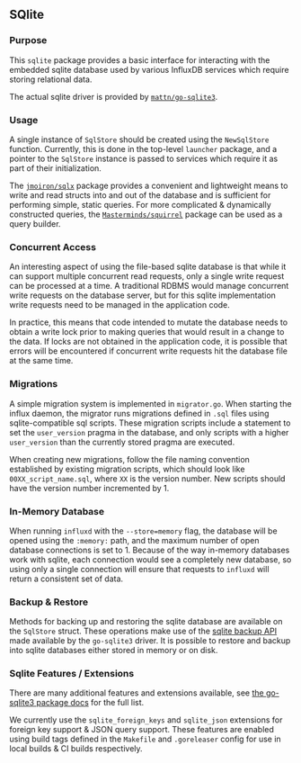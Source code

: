 ## SQlite

### Purpose

This `sqlite` package provides a basic interface for interacting with the
embedded sqlite database used by various InfluxDB services which require storing
relational data.

The actual sqlite driver is provided by
[`mattn/go-sqlite3`](https://github.com/mattn/go-sqlite3).

### Usage

A single instance of `SqlStore` should be created using the `NewSqlStore`
function. Currently, this is done in the top-level `launcher` package, and a
pointer to the `SqlStore` instance is passed to services which require it as
part of their initialization.

The [`jmoiron/sqlx`](https://github.com/jmoiron/sqlx) package provides a
convenient and lightweight means to write and read structs into and out of the
database and is sufficient for performing simple, static queries. For more
complicated & dynamically constructed queries, the
[`Masterminds/squirrel`](https://github.com/Masterminds/squirrel) package can be
used as a query builder.

### Concurrent Access

An interesting aspect of using the file-based sqlite database is that while it
can support multiple concurrent read requests, only a single write request can
be processed at a time. A traditional RDBMS would manage concurrent write
requests on the database server, but for this sqlite implementation write
requests need to be managed in the application code.

In practice, this means that code intended to mutate the database needs to
obtain a write lock prior to making queries that would result in a change to the
data. If locks are not obtained in the application code, it is possible that
errors will be encountered if concurrent write requests hit the database file at
the same time.

### Migrations

A simple migration system is implemented in `migrator.go`. When starting the
influx daemon, the migrator runs migrations defined in `.sql` files using
sqlite-compatible sql scripts. These migration scripts include a statement to
set the `user_version` pragma in the database, and only scripts with a higher
`user_version` than the currently stored pragma are executed.

When creating new migrations, follow the file naming convention established by
existing migration scripts, which should look like `00XX_script_name.sql`, where
`XX` is the version number. New scripts should have the version number
incremented by 1.

### In-Memory Database

When running `influxd` with the `--store=memory` flag, the database will be
opened using the `:memory:` path, and the maximum number of open database
connections is set to 1. Because of the way in-memory databases work with
sqlite, each connection would see a completely new database, so using only a
single connection will ensure that requests to `influxd` will return a
consistent set of data.

### Backup & Restore

Methods for backing up and restoring the sqlite database are available on the
`SqlStore` struct. These operations make use of the [sqlite backup
API](https://www.sqlite.org/backup.html) made available by the `go-sqlite3`
driver. It is possible to restore and backup into sqlite databases either stored
in memory or on disk.

### Sqlite Features / Extensions

There are many additional features and extensions available, see [the go-sqlite3
package docs](https://github.com/mattn/go-sqlite3#feature--extension-list) for
the full list.

We currently use the `sqlite_foreign_keys` and `sqlite_json` extensions for
foreign key support & JSON query support. These features are enabled using
build tags defined in the `Makefile` and `.goreleaser` config for use in
local builds & CI builds respectively.
